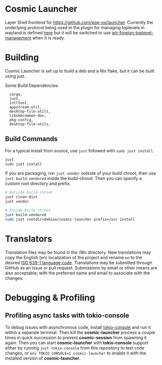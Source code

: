 # Cosmic Launcher

Layer Shell frontend for https://github.com/pop-os/launcher. Currently the underlying protocol being used in the plugin for managing toplevels in wayland is defined [here](https://github.com/pop-os/cosmic-protocols/blob/main/unstable/cosmic-toplevel-info-unstable-v1.xml) but it will be switched to use [wlr-foreign-toplevel-management](https://wayland.app/protocols/wlr-foreign-toplevel-management-unstable-v1) when it is ready.

# Building

Cosmic Launcher is set up to build a deb and a Nix flake, but it can be built using just.

Some Build Dependencies:
```
  cargo,
  just,
  intltool,
  appstream-util,
  desktop-file-utils,
  libxkbcommon-dev,
  pkg-config,
  desktop-file-utils,
```

## Build Commands

For a typical install from source, use `just` followed with `sudo just install`.
```sh
just
sudo just install
```

If you are packaging, run `just vendor` outside of your build chroot, then use `just build-vendored` inside the build-chroot. Then you can specify a custom root directory and prefix.
```sh
# Outside build chroot
just clean-dist
just vendor

# Inside build chroot
just build-vendored
sudo just rootdir=debian/cosmic-launcher prefix=/usr install
```

# Translators

Translation files may be found in the i18n directory. New translations may copy the English (en) localization of the project and rename `en` to the desired [ISO 639-1 language code](https://en.wikipedia.org/wiki/List_of_ISO_639-1_codes). Translations may be submitted through GitHub as an issue or pull request. Submissions by email or other means are also acceptable; with the preferred name and email to associate with the changes.

# Debugging & Profiling

## Profiling async tasks with tokio-console

To debug issues with asynchronous code, install [tokio-console](https://github.com/tokio-rs/console) and run it within a separate terminal. Then kill the **cosmic-launcher** process a couple times in quick succession to prevent **cosmic-session** from spawning it again. Then you can start **cosmic-launcher** with **tokio-console** support either by running `just tokio-console` from this repository to test code changes, or `env TOKIO_CONSOLE=1 cosmic-launcher` to enable it with the installed version of **cosmic-launcher**.